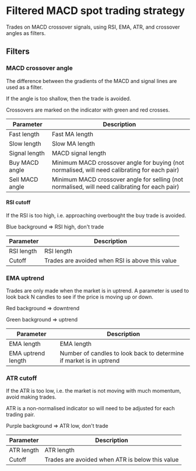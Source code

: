 # Filtered MACD spot trading strategy

Trades on MACD crossover signals, using RSI, EMA, ATR, and crossover angles as filters.

## Filters

### MACD crossover angle

The difference between the gradients of the MACD and signal lines are used as a filter. 

If the angle is too shallow, then the trade is avoided. 

Crossovers are marked on the indicator with green and red crosses.

| Parameter | Description |
|---|---|
| Fast length | Fast MA length |
| Slow length | Slow MA length |
| Signal length | MACD signal length |
| Buy MACD angle | Minimum MACD crossover angle for buying (not normalised, will need calibrating for each pair) |
| Sell MACD angle | Minimum MACD crossover angle for selling (not normalised, will need calibrating for each pair) |


#### RSI cutoff 

If the RSI is too high, i.e. approaching overbought the buy trade is avoided.

Blue background => RSI high, don't trade

| Parameter | Description |
|---|---|
| RSI length | RSI length |
| Cutoff | Trades are avoided when RSI is above this value |


### EMA uptrend

Trades are only made when the market is in uptrend. A parameter is used to look back N candles to see if the price is moving up or down.

Red background => downtrend

Green background => uptrend

| Parameter | Description |
|---|---|
| EMA length | EMA length |
| EMA uptrend length | Number of candles to look back to determine if market is in uptrend |

### ATR cutoff
If the ATR is too low, i.e. the market is not moving with much momentum, avoid making trades.

ATR is a non-normalised indicator so will need to be adjusted for each trading pair.

Purple background => ATR low, don't trade

| Parameter | Description |
|---|---|
| ATR length | ATR length |
| Cutoff | Trades are avoided when ATR is below this value |
